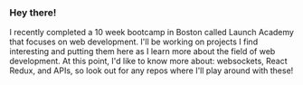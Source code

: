 ### Hey there!

I recently completed a 10 week bootcamp in Boston called Launch Academy that focuses on web development. I'll be working on projects I find interesting and putting them here as I learn more about the field of web development. At this point, I'd like to know more about: websockets, React Redux, and APIs, so look out for any repos where I'll play around with these!
